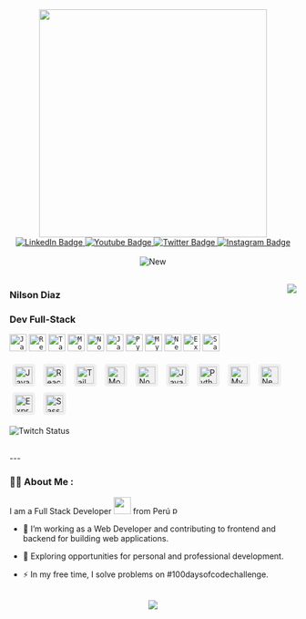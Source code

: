 
<div id="header" align="center">
    <img src="https://i0.wp.com/codingzap.com/wp-content/uploads/2022/12/modern_3d_illustration_of_young_man_programming_concept-ai.png?fit=2048%2C1368&ssl=1" width="400"/>
    <div id="badges" align="center">
      <a href="www.linkedin.com/in/spring-mirage">
        <img src="https://img.shields.io/badge/LinkedIn-black?style=for-the-badge&logo=linkedin&logoColor=blue" alt="LinkedIn Badge"/>
      </a>
      <a href="https://www.youtube.com/@springmirage">
        <img src="https://img.shields.io/badge/YouTube-black?style=for-the-badge&logo=youtube&logoColor=red" alt="Youtube Badge"/>
      </a>
      <a href="https://www.twitter.com/springmiragelol">
        <img src="https://img.shields.io/badge/Twitter-black?style=for-the-badge&logo=x&logoColor=white" alt="Twitter Badge"/>
      </a>
      <a href="https://www.instagram.com/wolfymirage/">
        <img src="https://img.shields.io/badge/Instagram-black?style=for-the-badge&logo=instagram&logoColor=pink" alt="Instagram Badge"/>
      </a>
    </div>
    <br/>
    <img src="https://komarev.com/ghpvc/?username=spring-mirage&style=flat-square&color=blue" alt="New"/>
    <br/>
    <br/>
</div>

<a href="https://github.com/spring-mirage/github-readme-stats" ><img align="right" src="https://github-readme-stats.vercel.app/api/top-langs/?username=spring-mirage&layout=donut&theme=material-palenight&hide_border=true" /></a>

###   Nilson Diaz
###   Dev Full-Stack


 
 


<code><img height="30" alt="JavaScript" src="https://img.icons8.com/color/48/javascript--v1.png"></code>
<code><img height="30" alt="React" src="https://img.icons8.com/office/40/react.png"></code>
<code><img height="30" alt="Tailwind" src="https://img.icons8.com/color/48/tailwindcss.png"></code>
<code><img height="30" alt="MongoDB" src="https://img.icons8.com/color/48/mongodb.png"></code> 
<code><img height="30" alt="Nodejs" src="https://img.icons8.com/color/48/nodejs.png"></code> 
<code><img height="30" alt="Java" src="https://img.icons8.com/color/48/java-coffee-cup-logo--v1.png"></code> 
<code><img height="30" alt="Python" src="https://img.icons8.com/color/48/python--v1.png"></code> 
<code><img height="30" alt="MySQL" src="https://img.icons8.com/external-those-icons-flat-those-icons/24/external-MySQL-programming-and-development-those-icons-flat-those-icons.png"></code> 
<code><img height="30" alt="NestJs" src="https://img.icons8.com/color/48/nestjs.png"></code> 
<code><img height="30" alt="Express" src="https://img.icons8.com/nolan/64/express-js.png"></code> 
<code><img height="30" alt="Sass" src="https://img.icons8.com/color/48/sass.png"></code>
<div style="display: inline;">
    <div style="display: inline-block; background-color: #f0f0f0; padding: 5px; border-radius: 5px; margin: 5px;">
      <img height="30" alt="JavaScript" src="https://img.icons8.com/color/48/javascript--v1.png">
    </div>
    <div style="display: inline-block; background-color: #f0f0f0; padding: 5px; border-radius: 5px; margin: 5px;">
      <img height="30" alt="React" src="https://img.icons8.com/office/40/react.png">
    </div>
    <div style="display: inline-block; background-color: #f0f0f0; padding: 5px; border-radius: 5px; margin: 5px;">
      <img height="30" alt="Tailwind" src="https://img.icons8.com/color/48/tailwindcss.png">
    </div>
    <div style="display: inline-block; background-color: #f0f0f0; padding: 5px; border-radius: 5px; margin: 5px;">
      <img height="30" alt="MongoDB" src="https://img.icons8.com/color/48/mongodb.png">
    </div>
    <div style="display: inline-block; background-color: #f0f0f0; padding: 5px; border-radius: 5px; margin: 5px;">
      <img height="30" alt="Nodejs" src="https://img.icons8.com/color/48/nodejs.png">
    </div>
    <div style="display: inline-block; background-color: #f0f0f0; padding: 5px; border-radius: 5px; margin: 5px;">
      <img height="30" alt="Java" src="https://img.icons8.com/color/48/java-coffee-cup-logo--v1.png">
    </div>
    <div style="display: inline-block; background-color: #f0f0f0; padding: 5px; border-radius: 5px; margin: 5px;">
      <img height="30" alt="Python" src="https://img.icons8.com/color/48/python--v1.png">
    </div>
    <div style="display: inline-block; background-color: #f0f0f0; padding: 5px; border-radius: 5px; margin: 5px;">
      <img height="30" alt="MySQL" src="https://img.icons8.com/external-those-icons-flat-those-icons/24/external-MySQL-programming-and-development-those-icons-flat-those-icons.png">
    </div>
    <div style="display: inline-block; background-color: #f0f0f0; padding: 5px; border-radius: 5px; margin: 5px;">
      <img height="30" alt="NestJs" src="https://img.icons8.com/color/48/nestjs.png">
    </div>
    <div style="display: inline-block; background-color: #f0f0f0; padding: 5px; border-radius: 5px; margin: 5px;">
      <img height="30" alt="Express" src="https://img.icons8.com/nolan/64/express-js.png">
    </div>
    <div style="display: inline-block; background-color: #f0f0f0; padding: 5px; border-radius: 5px; margin: 5px;">
      <img height="30" alt="Sass" src="https://img.icons8.com/color/48/sass.png">
    </div>
</div>






![Twitch Status](https://img.shields.io/twitch/status/springmiragelol)

<br/>
---

### :man_technologist: About Me :
I am a Full Stack Developer <img src="https://media.giphy.com/media/WUlplcMpOCEmTGBtBW/giphy.gif" width="30"> from Perú <img width="15" src="https://img.icons8.com/color/48/peru.png" alt="peru"/>
- :telescope: I’m working as a Web Developer and contributing to frontend and backend for building web applications.

- :seedling: Exploring opportunities for personal and professional development.

- :zap: In my free time, I solve problems on #100daysofcodechallenge.

<br/>

<div id="header" align="center">
    <picture>
      <source
        srcset="https://github-readme-stats.vercel.app/api?username=spring-mirage&show_icons=true&theme=dark"
        media="(prefers-color-scheme: dark)"
      />
      <source
        srcset="https://github-readme-stats.vercel.app/api?username=spring-mirage&show_icons=true"
        media="(prefers-color-scheme: light), (prefers-color-scheme: no-preference)"
      />
      <img src="https://github-readme-stats.vercel.app/api?username=spring-mirage&show_icons=true" />
    </picture>
</div>
